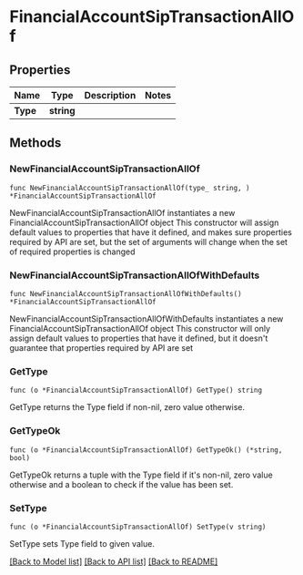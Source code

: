 # FinancialAccountSipTransactionAllOf

## Properties

Name | Type | Description | Notes
------------ | ------------- | ------------- | -------------
**Type** | **string** |  | 

## Methods

### NewFinancialAccountSipTransactionAllOf

`func NewFinancialAccountSipTransactionAllOf(type_ string, ) *FinancialAccountSipTransactionAllOf`

NewFinancialAccountSipTransactionAllOf instantiates a new FinancialAccountSipTransactionAllOf object
This constructor will assign default values to properties that have it defined,
and makes sure properties required by API are set, but the set of arguments
will change when the set of required properties is changed

### NewFinancialAccountSipTransactionAllOfWithDefaults

`func NewFinancialAccountSipTransactionAllOfWithDefaults() *FinancialAccountSipTransactionAllOf`

NewFinancialAccountSipTransactionAllOfWithDefaults instantiates a new FinancialAccountSipTransactionAllOf object
This constructor will only assign default values to properties that have it defined,
but it doesn't guarantee that properties required by API are set

### GetType

`func (o *FinancialAccountSipTransactionAllOf) GetType() string`

GetType returns the Type field if non-nil, zero value otherwise.

### GetTypeOk

`func (o *FinancialAccountSipTransactionAllOf) GetTypeOk() (*string, bool)`

GetTypeOk returns a tuple with the Type field if it's non-nil, zero value otherwise
and a boolean to check if the value has been set.

### SetType

`func (o *FinancialAccountSipTransactionAllOf) SetType(v string)`

SetType sets Type field to given value.



[[Back to Model list]](../README.md#documentation-for-models) [[Back to API list]](../README.md#documentation-for-api-endpoints) [[Back to README]](../README.md)


